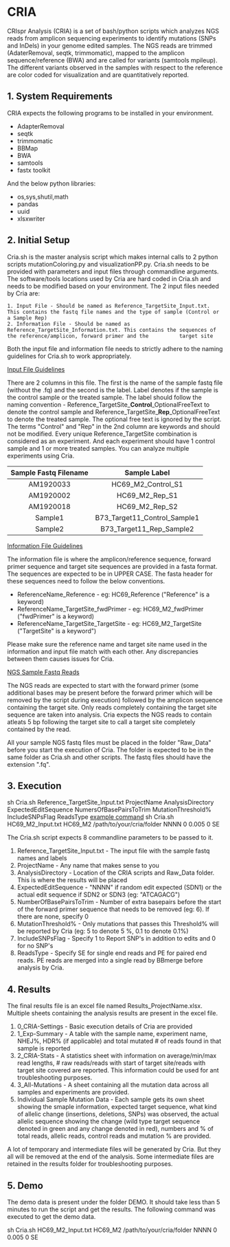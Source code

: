 # CRIA

CRIspr Analysis (CRIA) is a set of bash/python scripts which analyzes NGS reads from amplicon sequencing experiments to identify mutations (SNPs and InDels) in your genome edited samples. The NGS reads are trimmed (AdaterRemoval, seqtk, trimmomatic), mapped to the amplicon sequence/reference (BWA) and are called for variants (samtools mpileup). The different variants observed in the samples with respect to the reference are color coded for visualization and are quantitatively reported.

## 1. System Requirements

CRIA expects the following programs to be installed in your environment.

  * AdapterRemoval
  * seqtk
  * trimmomatic
  * BBMap
  * BWA
  * samtools
  * fastx toolkit

And the below python libraries:

  * os,sys,shutil,math
  * pandas
  * uuid
  * xlsxwriter
 
 ## 2. Initial Setup
 
Cria.sh is the master analysis script which makes internal calls to 2 python scripts mutationColoring.py and visualizationPP.py. Cria.sh needs to be provided with parameters and input files through commandline arguments. The software/tools locations used by Cria are hard coded in Cria.sh and needs to be modified based on your environment. The 2 input files needed by Cria are:
  
    1. Input File - Should be named as Reference_TargetSite_Input.txt. This contains the fastq file names and the type of sample (Control or a Sample Rep)
    2. Information File - Should be named as Reference_TargetSite_Information.txt. This contains the sequences of the reference/amplicon, forward primer and the          target site
 
 Both the input file and information file needs to strictly adhere to the naming guidelines for Cria.sh to work appropriately.
 
 <ins>Input File Guidelines</ins>
 
There are 2 columns in this file. The first is the name of the sample fastq file (without the .fq) and the second is the label. Label denotes if the sample is the  control sample or the treated sample. The label should follow the naming convention - Reference_TargetSite_**Control**\_OptionalFreeText to denote the control sample and Reference_TargetSite_**Rep**\_OptionalFreeText to denote the treated sample. The optional free text is ignored by the script. The terms "Control" and "Rep" in the 2nd column are keywords and should not be modified. Every unique Reference_TargetSite combination is considered as an experiment. And each experiment should have 1 control sample and 1 or more treated samples. You can analyze multiple experiments using Cria.      
 
 |Sample Fastq Filename | Sample Label|
 |:---------------------:|:-----------:|
 |AM1920033|HC69_M2_Control_S1|
 |AM1920002|HC69_M2_Rep_S1|
 |AM1920018|HC69_M2_Rep_S2|
 |Sample1|B73_Target11_Control_Sample1|
 |Sample2|B73_Target11_Rep_Sample2|
 
 <ins>Information File Guidelines</ins>
 
The information file is where the amplicon/reference sequence, forward primer sequence and target site sequences are provided in a fasta format. The sequences are  expected to be in UPPER CASE. The fasta header for these sequences need to follow the below conventions.

 * ReferenceName_Reference - eg: HC69_Reference ("Reference" is a keyword) 
 * ReferenceName_TargetSite_fwdPrimer - eg: HC69_M2_fwdPrimer ("fwdPrimer" is a keyword)
 * ReferenceName_TargetSite_TargetSite - eg: HC69_M2_TargetSite ("TargetSite" is a keyword")

Please make sure the reference name and target site name used in the information and input file match with each other. Any discrepancies between them causes issues for Cria.  

<ins>NGS Sample Fastq Reads<ins>
 
The NGS reads are expected to start with the forward primer (some additional bases may be present before the forward primer which will be removed by the script during execution) followed by the amplicon sequence containing the target site. Only reads completely containing the target site sequence are taken into analysis. Cria expects the NGS reads to contain atleats 5 bp following the target site to call a target site completely contained by the read. 

All your sample NGS fastq files must be placed in the folder "Raw_Data" before you start the execution of Cria. The folder is expected to be in the same folder as Cria.sh and other scripts. The fastq files should have the extension ".fq".  


## 3. Execution

sh Cria.sh Reference_TargetSite_Input.txt ProjectName AnalysisDirectory ExpectedEditSequence NumersOfBasePairsToTrim MutationThreshold% IncludeSNPsFlag ReadsType 
<ins>example command</ins>
sh Cria.sh HC69_M2_Input.txt HC69_M2 /path/to/your/cria/folder NNNN 0 0.005 0 SE

The Cria.sh script expects 8 commandline parameters to be passed to it.

1. Reference_TargetSite_Input.txt - The input file with the sample fastq names and labels
2. ProjectName - Any name that makes sense to you
3. AnalysisDirectory - Location of the CRIA scripts and Raw_Data folder. This is where the results will be placed
4. ExpectedEditSequence - "NNNN" if random edit expected (SDN1) or the actual edit sequence if SDN2 or SDN3 (eg: "ATCAGACG")
5. NumberOfBasePairsToTrim - Number of extra basepairs before the start of the forward primer sequence that needs to be removed (eg: 6). If there are none, specify 0
6. MutationThreshold% - Only mutations that passes this Threshold% will be reported by Cria (eg: 5 to denote 5 %, 0.1 to denote 0.1%)
7. IncludeSNPsFlag - Specify 1 to Report SNP's in addition to edits and 0 for no SNP's
8. ReadsType - Specify SE for single end reads and PE for paired end reads. PE reads are merged into a single read by BBmerge before analysis by Cria.  
     
## 4. Results

The final results file is an excel file named Results_ProjectName.xlsx. Multiple sheets containing the analysis results are present in the excel file. 

  1. 0_CRIA-Settings -  Basic execution details of Cria are provided
  2. 1_Exp-Summary - A table with the sample name, experiment name, NHEJ%, HDR% (if applicable) and total mutated # of reads found in that sample is reported
  3. 2_CRIA-Stats - A statistics sheet with information on average/min/max read lengths, # raw reads/reads with start of target site/reads with target site covered are reported. This information could be used for ant troubleshooting purposes. 
  4. 3_All-Mutations - A sheet containing all the mutation data across all samples and experiments are provided. 
  5. Individual Sample Mutation Data - Each sample gets its own sheet showing the smaple information, expected target sequence, what kind of allelic change (insertions, deletions, SNPs) was observed, the actual allelic sequence showing the change (wild type target sequence denoted in green and any change denoted in red), numbers and % of total reads, allelic reads, control reads and mutation % are provided.  
  
A lot of temporary and intermediate files will be generated by Cria. But they all will be removed at the end of the analysis. Some intermediate files are retained in the results folder for troubleshooting purposes. 

## 5. Demo

The demo data is present under the folder DEMO. It should take less than 5 minutes to run the script and get the results. The following command was executed to get the demo data.

sh Cria.sh HC69_M2_Input.txt HC69_M2 /path/to/your/cria/folder NNNN 0 0.005 0 SE


